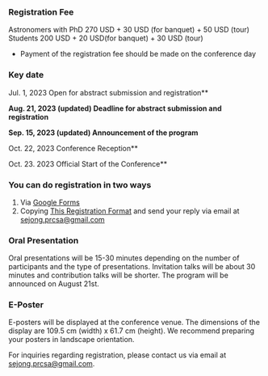### Registration Fee

Astronomers with PhD 270 USD + 30 USD (for banquet) + 50 USD (tour)
Students 200 USD + 20 USD(for banquet) + 30 USD (tour)
* Payment of the registration fee should be made on the conference day

### Key date

Jul. 1, 2023         Open for abstract submission and registration**

**Aug. 21, 2023 (updated)       Deadline for abstract submission and registration**

**Sep. 15, 2023 (updated)        Announcement of the program**

Oct. 22, 2023        Conference Reception**

Oct. 23. 2023        Official Start of the Conference**

### You can do registration in two ways
1. Via [Google Forms](https://docs.google.com/forms/d/e/1FAIpQLScN-N2ma7K-2g581s9i5XLKcKhNYeFpn3Li7uWKL7xx8VKVwg/viewform)
2. Copying [This Registration Format](https://github.com/csj607/12thprcsa/blob/main/Pages/Registration_Form.md)
and send your reply via email at sejong.prcsa@gmail.com


### Oral Presentation

Oral presentations will be 15-30 minutes depending on the number of participants and the type of presentations.
Invitation talks will be about 30 minutes and contribution talks will be shorter.
The program will be announced on August 21st. ​

### E-Poster

E-posters will be displayed at the conference venue.
The dimensions of the display are 109.5 cm (width) x 61.7 cm (height).
We recommend preparing your posters in landscape orientation.

For inquiries regarding registration, please contact us via email at sejong.prcsa@gmail.com.
